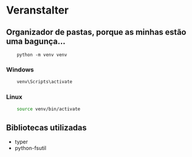 # Veranstalter

## Organizador de pastas, porque as minhas estão uma bagunça...


```console
    python -m venv venv
```

### Windows

```bat
    venv\Scripts\activate
```

### Linux

```bash
    source venv/bin/activate
``` 


## Bibliotecas utilizadas

- typer
- python-fsutil